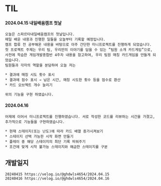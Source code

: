 # TIL
#### 2024.04.15 내일배움캠프 첫날
    오늘은 스파르타내일배움캠프의 첫날입니다.
    매일 배운 내용과 진행한 일들을 오늘부터 기록할 예정입니다.
    캠프 합류 전 공부해온 내용을 바탕으로 아주 간단한 미니프로젝트를 진행하게 되었습니다.
    첫 프로젝트 주제는 우리 팀, 우리만의 이야기를 담을 수 있는 ”팀원 소개 카드게임”으로, 사전에 학습한 게임개발종합반 4주차 내용을 참고하여, 우리 팀원 매칭 카드게임을 만들게 되었습니다.
    팀원들과 각자의 역할을 분담하여 오늘 저는

    * 결과에 매칭 시도 횟수 표시
    * 결과에 점수 표시 → 남은 시간, 매칭 시도한 횟수 등을 점수로 환산
    * 카드 오브젝트 개수 늘리기

    위의 기능을 구현 하였습니다.
#### 2024.04.16
    어제에 이어서 미니프로젝트를 진행하였습니다. 서로 작성한 코드를 리뷰하는 시간을 가졌고, 추가적으로 기능들을 구현하였습니다.

    * 현재 스테이지(또는 난도)에 따라 카드 배열 증가시켜보기
    * 스테이지 선택 가능한 시작 화면 만들기
    * 플레이 중 해당 스테이지의 최단 기록 띄워주기
    * 조건에 맞게 시작 불가능 스테이지와 해금한 스테이지를 구분

## 개발일지
    20240415 https://velog.io/@ghdwls4654/2024.04.15
    20240416 https://velog.io/@ghdwls4654/2024.04.16